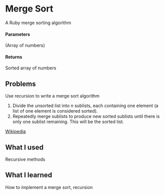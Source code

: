 # Merge Sort

A Ruby merge sorting algorithm

#### Parameters

(Array of numbers)

#### Returns

Sorted array of numbers

## Problems

Use recursion to write a merge sort algorithm

1. Divide the unsorted list into n sublists, each containing one element (a list of one element is considered sorted).
2. Repeatedly merge sublists to produce new sorted sublists until there is only one sublist remaining. This will be the sorted list.

[Wikipedia](https://en.wikipedia.org/wiki/Merge_sort)

## What I used

Recursive methods

## What I learned

How to implement a merge sort, recursion
